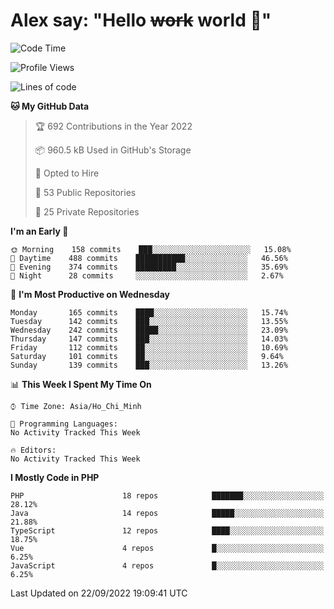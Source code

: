 # Alex say: "Hello ~~work~~ world 🐾"

<!--START_SECTION:waka-->
![Code Time](http://img.shields.io/badge/Code%20Time-838%20hrs%2047%20mins-blue)

![Profile Views](http://img.shields.io/badge/Profile%20Views-2-blue)

![Lines of code](https://img.shields.io/badge/From%20Hello%20World%20I%27ve%20Written-1%20Million%20lines%20of%20code-blue)

**🐱 My GitHub Data** 

> 🏆 692 Contributions in the Year 2022
 > 
> 📦 960.5 kB Used in GitHub's Storage 
 > 
> 💼 Opted to Hire
 > 
> 📜 53 Public Repositories 
 > 
> 🔑 25 Private Repositories  
 > 
**I'm an Early 🐤** 

```text
🌞 Morning    158 commits    ███░░░░░░░░░░░░░░░░░░░░░░   15.08% 
🌆 Daytime    488 commits    ███████████░░░░░░░░░░░░░░   46.56% 
🌃 Evening    374 commits    █████████░░░░░░░░░░░░░░░░   35.69% 
🌙 Night      28 commits     ░░░░░░░░░░░░░░░░░░░░░░░░░   2.67%

```
📅 **I'm Most Productive on Wednesday** 

```text
Monday       165 commits    ████░░░░░░░░░░░░░░░░░░░░░   15.74% 
Tuesday      142 commits    ███░░░░░░░░░░░░░░░░░░░░░░   13.55% 
Wednesday    242 commits    █████░░░░░░░░░░░░░░░░░░░░   23.09% 
Thursday     147 commits    ███░░░░░░░░░░░░░░░░░░░░░░   14.03% 
Friday       112 commits    ██░░░░░░░░░░░░░░░░░░░░░░░   10.69% 
Saturday     101 commits    ██░░░░░░░░░░░░░░░░░░░░░░░   9.64% 
Sunday       139 commits    ███░░░░░░░░░░░░░░░░░░░░░░   13.26%

```


📊 **This Week I Spent My Time On** 

```text
⌚︎ Time Zone: Asia/Ho_Chi_Minh

💬 Programming Languages: 
No Activity Tracked This Week

🔥 Editors: 
No Activity Tracked This Week

```

**I Mostly Code in PHP** 

```text
PHP                      18 repos            ███████░░░░░░░░░░░░░░░░░░   28.12% 
Java                     14 repos            █████░░░░░░░░░░░░░░░░░░░░   21.88% 
TypeScript               12 repos            ████░░░░░░░░░░░░░░░░░░░░░   18.75% 
Vue                      4 repos             █░░░░░░░░░░░░░░░░░░░░░░░░   6.25% 
JavaScript               4 repos             █░░░░░░░░░░░░░░░░░░░░░░░░   6.25%

```



 Last Updated on 22/09/2022 19:09:41 UTC
<!--END_SECTION:waka-->
